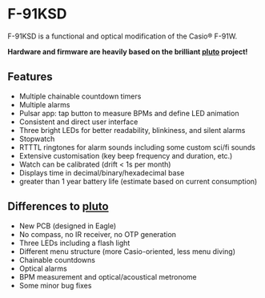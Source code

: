 # F-91KSD

F-91KSD is a functional and optical modification of the Casio® F-91W.

**Hardware and firmware are heavily based on the brilliant
[pluto](https://github.com/carrotIndustries/pluto) project!**


## Features
- Multiple chainable countdown timers
- Multiple alarms
- Pulsar app: tap button to measure BPMs and define LED animation
- Consistent and direct user interface
- Three bright LEDs for better readability, blinkiness, and silent alarms
- Stopwatch
- RTTTL ringtones for alarm sounds including some custom sci/fi sounds
- Extensive customisation (key beep frequency and duration, etc.)
- Watch can be calibrated (drift < 1s per month)
- Displays time in decimal/binary/hexadecimal base
- greater than 1 year battery life (estimate based on current consumption)

## Differences to [pluto](https://github.com/carrotIndustries/pluto)
- New PCB (designed in Eagle)
- No compass, no IR receiver, no OTP generation
- Three LEDs including a flash light
- Different menu structure (more Casio-oriented, less menu diving)
- Chainable countdowns
- Optical alarms
- BPM measurement and optical/acoustical metronome
- Some minor bug fixes
